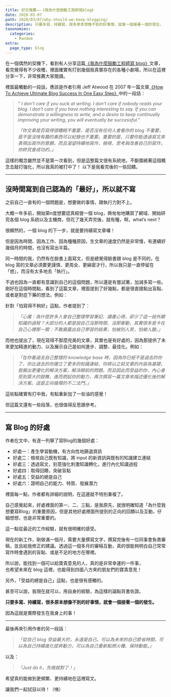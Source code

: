 ```yaml
---
title: 好文推薦——《我為什麼鼓勵工程師寫blog》
date: 2020-03-07
path: 2020/03/07/why-should-we-keep-blogging/
description: 只要多寫、持續寫，很多原本想像不到的好事情，就會一個接著一個的發生。
taxonomies:
  categories: 
    - Random
extra:
  page_type: blog
---
```


在一個偶然的契機下，看到有人分享這篇[《我為什麼鼓勵工程師寫 blog》](https://dotblogs.com.tw/hatelove/2017/03/26/why-engineers-should-keep-blogging)文章，看完覺得有不少收穫，裡面確實有打到幾個我真實存在的各種小劇場，所以在這裡分享一下，非常推薦大家閱讀。

裡面最觸動的一段話，應該是作者引用 Jeff Atwood 在 2007 年一篇文章[《How To Achieve Ultimate Blog Success In One Easy Step》](https://blog.codinghorror.com/how-to-achieve-ultimate-blog-success-in-one-easy-step/)中的一段話：

> _" I don't care if you suck at writing. I don't care if nobody reads your blog. I don't care if you have nothing interesting to say. If you can demonstrate a willingness to write, and a desire to keep continually improving your writing, you will eventually be successful._"
> 
> _「你文章是否寫得很糟糕不重要，是否沒有任何人會看你的 blog 不重要，是不是沒啥有趣的東西可以紀錄也不重要。重要的是，只要你能透過寫文來表現出寫作的意願，而且渴望持續地寫作，檢視、思考與改善自己的寫作，你終究會成功的。」_

這樣的概念雖然並不是第一次看到，但是這整篇文很有系統地，不斷圍繞著這個概念去敲打強化，所以我真的被打中了！ 以下是我看完後的一些回饋。

<!-- more -->

---

## 沒時間寫到自己認為的「最好」，所以就不寫

之前自己一直有的一個問題是，想要做的事情，跟執行力對不上。

大概一年多前，開始第n度想要認真經營一個 blog，興匆匆地購買了網域、開始研究各個 blog 系統以及主機商，但花了幾天弄完後，就有種，啊，what’s next？

很顯然的，一個 blog 的下一步，就是要持續寫文章囉！

但是因為時間、因為工作、因為種種原因，生文章的速度仍然是非常慢，有連續好幾個月的時間，也沒有寫出半篇。

同一時間的我，仍然有在臉書上面寫文，但是總覺得臉書跟 blog 是不同的，在 blog 寫的文章必須要更謹慎、更周全、更縝密才行，所以我只是一直停留在「想」，而沒有太多地去「執行」。

不過也因為一直都有意識到自己的這個問題，所以還是有嘗試著，加減多寫一些。剛好在這個時間點，看到了這篇文章，裡面提到了好幾點，都是很直接點出盲點、或者是對症下藥的想法，例如：

針對「怕寫得不夠好」這點，作者提到了：

> _「心魔：為什麼許多人會自己整理學習筆記、讀書心得，卻少了這一段外顯知識的過程？大部分的人都是說自己沒那時間、沒那衝動，其實很多是卡在自己心裡那一關：不敢展露出自己學習的結果，怕被別人笑，怕被人酸。」_

而他也提出了，現在寫得不那麼完美的文章，其實也是有好處的，因為那提供了未來更加精進的動力、以及展示自己是如何進步、調整、最佳化。例如：

> _「在你看過去自己整理的 knowledge base 時，因為你已經不是過去的你了，你比過去的你建立了更多的知識連結，你將以之前文章的內容為基礎，發展出更優化的解決方案，解決眼前的問題。而且因此而受益的你，內心會受到莫大的鼓舞，進而燃起你的動力，再次撰寫一篇文章來描述優化後的解決方案。這是正向循環的不二法門。」_

這些點確實有打中我，有點重新加了一些油的感覺！

但這篇文還有一些段落，也很值得反思跟參考。

---

## 寫 Blog 的好處

作者在文中，有逐一列舉了寫Blog的幾個好處：

- 好處一：產生學習動機，有方向性地篩選資訊
- 好處二：檢視自己既有知識，將 input 的新資訊與既有的知識建立連結
- 好處三：透過寫文，刻意強化刺激知識轉化，進行內化知識過程
- 好處四：取得回饋，突破盲點
- 好處五：受益的總是自己
- 好處六：證明自己的能力、特質、發展潛力

裡面每一點，作者都有詳細的說明，在這邊就不特別重複了。

自己感覺起來，好處裡面的第一、二、三點，是我原先，就很明確知道「為什麼我想要寫Blog」的重要原因，但是其他好處裡面所提到的正向的回饋以及互動，仔細想想，也是非常重要的。

這一點從最近的工作經驗，就有很明確的感受。

現在的新工作，剛做滿一個月，需要大量撰寫文字，撰寫完後有一位同事會負責審稿，並且給我修正的建議。透過這一個多月的審稿互動，真的很能夠明白自己常常寫作時會遇到的盲點、或是不足的地方在哪裡。

所以說，能找到一個可以給寶貴意見的人，真的是非常幸運的一件事，  
也希望未來在 blog 這裡，也能得到四面八方來的朋友們的寶貴意見！

另外，「受益的總是自己」這點，也是很有感觸的。

甚至可以說，我現在就可以，用自身的經驗，為這樣的論點背書佐證。

**只要多寫、持續寫，很多原本想像不到的好事情，就會一個接著一個的發生。**

因為這就是實際發生在我身上的事！

---

最後再來引用作者的另一段話：

> _「從自己 blog 受益最大的，永遠是自己。可以為未來的自己節省時間，可以為自己持續進化提昇動力，可以為自己重新點燃火種、保持動能。」_

以及：

> _「Just do it，先做就對了！」_

希望真的能做到更頻繁、更持續地在這裡寫文。

讓我們一起拭目以待！（咦）
